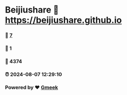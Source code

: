 # Beijiushare :link: https://beijiushare.github.io 
### :page_facing_up: [7](https://beijiushare.github.io/tag.html) 
### :speech_balloon: 1 
### :hibiscus: 4374 
### :alarm_clock: 2024-08-07 12:29:10 
### Powered by :heart: [Gmeek](https://github.com/Meekdai/Gmeek)
